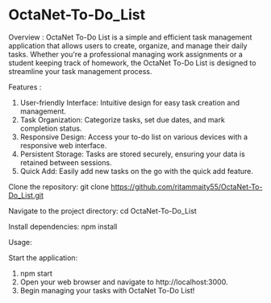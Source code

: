 # OctaNet-To-Do_List

Overview :
OctaNet To-Do List is a simple and efficient task management application that allows users to create, organize, and manage their daily tasks. Whether you're a professional managing work assignments or a student keeping track of homework, the OctaNet To-Do List is designed to streamline your task management process.

Features :

1. User-friendly Interface: Intuitive design for easy task creation and management.
2. Task Organization: Categorize tasks, set due dates, and mark completion status.
3. Responsive Design: Access your to-do list on various devices with a responsive web interface.
4. Persistent Storage: Tasks are stored securely, ensuring your data is retained between sessions.
5. Quick Add: Easily add new tasks on the go with the quick add feature.


Clone the repository:
git clone https://github.com/ritammaity55/OctaNet-To-Do_List.git

Navigate to the project directory:
cd OctaNet-To-Do_List

Install dependencies:
npm install


Usage:

Start the application:
1. npm start
2. Open your web browser and navigate to http://localhost:3000.
3. Begin managing your tasks with OctaNet To-Do List!
